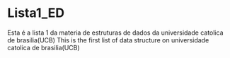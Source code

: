 # Lista1_ED
Esta é a lista 1 da materia de estruturas de dados da universidade catolica de brasilia(UCB)
This is the first list of data structure on universidade catolica de brasilia(UCB)
